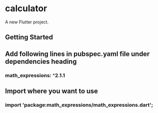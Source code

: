 # calculator

A new Flutter project.

## Getting Started



## Add following lines in pubspec.yaml file under dependencies heading

  ### math_expressions: ^2.1.1
  
  ## Import where you want to use
  
  ### import 'package:math_expressions/math_expressions.dart';
  

